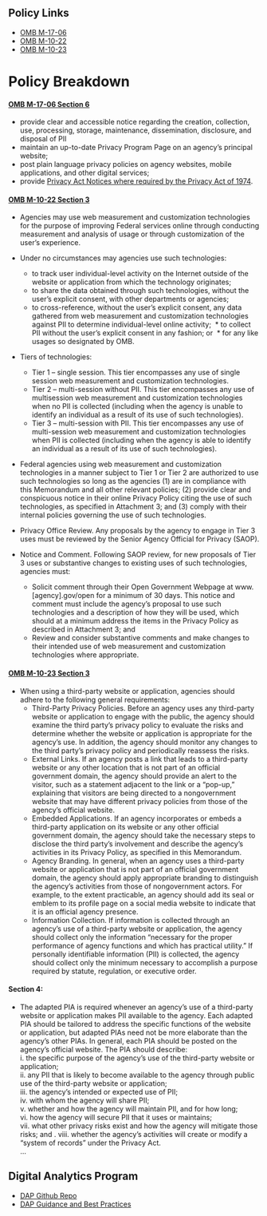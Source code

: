 

## Policy Links
* [OMB M-17-06](https://www.whitehouse.gov/sites/whitehouse.gov/files/omb/memoranda/2017/m-17-06.pdf)
* [OMB M-10-22](https://obamawhitehouse.archives.gov/sites/default/files/omb/assets/memoranda_2010/m10-22.pdf)
* [OMB M-10-23](https://obamawhitehouse.archives.gov/sites/default/files/omb/assets/memoranda_2010/m10-23.pdf)

# Policy Breakdown 

#### [OMB M-17-06 Section 6](https://policy.cio.gov/web-policy/protect-privacy/)

* provide clear and accessible notice regarding the creation, collection, use, processing, storage,
maintenance, dissemination, disclosure, and disposal of PII
* maintain an up-to-date Privacy Program Page on an agency’s principal website; 
* post plain language privacy policies on agency websites, mobile applications, and other digital services; 
* provide [Privacy Act Notices where required by the Privacy Act of 1974](https://docs.google.com/a/gsa.gov/document/d/1CcVLPNNra1WCGqHewK2ojQ_ysHcGxmJ1IlsCo9pAiSU/edit?usp=drive_web).

#### [OMB M-10-22 Section 3](https://obamawhitehouse.archives.gov/sites/default/files/omb/assets/memoranda_2010/m10-22.pdf)

*  Agencies may use web measurement and customization technologies for the purpose of improving Federal services online through conducting measurement and analysis of usage or through customization of the user’s experience.
* Under no circumstances may agencies use such technologies:
  * to track user individual-level activity on the Internet outside of the website or application from which the technology originates;
  * to share the data obtained through such technologies, without the user’s explicit consent, with other departments or agencies;
  * to cross-reference, without the user’s explicit consent, any data gathered from web measurement and customization technologies against PII to determine individual-level online activity;
  * to collect PII without the user’s explicit consent in any fashion; or 
  * for any like usages so designated by OMB. 

* Tiers of technologies:

  * Tier 1 – single session. This tier encompasses any use of single session web measurement and customization technologies.
  * Tier 2 – multi-session without PII. This tier encompasses any use of multisession web measurement and customization technologies when no PII is collected (including when the agency is unable to identify an individual as a result
of its use of such technologies).
  * Tier 3 – multi-session with PII. This tier encompasses any use of multi-session web measurement and customization technologies when PII is collected (including when the agency is able to identify an individual as a result of its use of such technologies). 

* Federal agencies using web measurement and customization technologies in a manner subject to Tier 1 or Tier 2 are authorized to use such technologies so long as the agencies (1) are in compliance with this Memorandum and all other relevant policies; (2) provide clear and conspicuous notice in their online Privacy Policy citing the use of such technologies, as specified in Attachment 3; and (3) comply
with their internal policies governing the use of such technologies.
* Privacy Office Review. Any proposals by the agency to engage in Tier 3 uses must be reviewed by the Senior Agency Official for Privacy (SAOP).

* Notice and Comment. Following SAOP review, for new proposals of Tier 3 uses or substantive changes to existing uses of such technologies, agencies must: 
  * Solicit comment through their Open Government Webpage at www.[agency].gov/open for a minimum of 30 days. This notice and comment
must include the agency’s proposal to use such technologies and a description of how they will be used, which should at a minimum address the items in the Privacy Policy as described in Attachment 3; and
  * Review and consider substantive comments and make changes to their intended use of web measurement and customization technologies where appropriate. 

#### [OMB M-10-23 Section 3](https://obamawhitehouse.archives.gov/sites/default/files/omb/assets/memoranda_2010/m10-23.pdf)

* When using a third-party website or application, agencies should adhere to the following
general requirements:
  * Third-Party Privacy Policies. Before an agency uses any third-party website or application to engage with the public, the agency should examine the third party’s privacy policy to evaluate the risks and determine whether the website or application
is appropriate for the agency’s use. In addition, the agency should monitor any changes to the third party’s privacy policy and periodically reassess the risks.
  * External Links. If an agency posts a link that leads to a third-party website or any other location that is not part of an official government domain, the agency should provide an alert to the visitor, such as a statement adjacent to the link or a “pop-up,”
explaining that visitors are being directed to a nongovernment website that may have different privacy policies from those of the agency’s official website.
  * Embedded Applications. If an agency incorporates or embeds a third-party application on its website or any other official government domain, the agency should take the necessary steps to disclose the third party’s involvement and describe the agency’s activities in its Privacy Policy, as specified in this Memorandum. 
  * Agency Branding. In general, when an agency uses a third-party website or application that is not part of an official government domain, the agency should apply appropriate branding to distinguish the agency’s activities from those of
nongovernment actors. For example, to the extent practicable, an agency should add its seal or emblem to its profile page on a social media website to indicate that it is an official agency presence.
  * Information Collection. If information is collected through an agency’s use of a third-party website or application, the agency should collect only the information “necessary for the proper performance of agency functions and which has practical utility.” If personally identifiable information (PII) is collected, the agency should collect only the minimum necessary to accomplish a purpose required by statute, regulation, or executive order.

#### Section 4:

* The adapted PIA is required whenever an agency’s use of a third-party website or application makes PII available to the agency. Each adapted PIA should be tailored to address the specific functions of the website or application, but adapted PIAs need not be more elaborate than the agency’s other PIAs. In general, each PIA should be posted on the agency’s official website.
The PIA should describe:  
i. the specific purpose of the agency’s use of the third-party website or
application;  
ii. any PII that is likely to become available to the agency through public use
of the third-party website or application;  
iii. the agency’s intended or expected use of PII;  
iv. with whom the agency will share PII;   
v. whether and how the agency will maintain PII, and for how long;  
vi. how the agency will secure PII that it uses or maintains;  
vii. what other privacy risks exist and how the agency will mitigate those
risks; and . 
viii. whether the agency’s activities will create or modify a “system of records”
under the Privacy Act.  
...

## Digital Analytics Program
* [DAP Github Repo](https://github.com/18F/analytics.usa.gov)
* [DAP Guidance and Best Practices](https://www.digitalgov.gov/services/dap/dap-digital-metrics-guidance-and-best-practices/)



